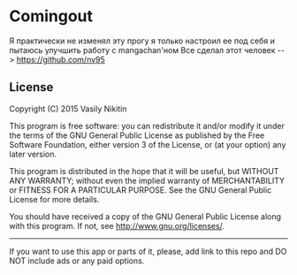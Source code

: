 # Comingout
Я практически не изменял эту прогу я только настроил ее под себя и пытаюсь улучшить работу с mangachan'ном 
Все сделал этот человек --> https://github.com/nv95
## License

Copyright (C) 2015 Vasily Nikitin

This program is free software: you can redistribute it and/or modify it under the terms of the GNU General Public License as published by the Free Software Foundation, either version 3 of the License, or (at your option) any later version.

This program is distributed in the hope that it will be useful, but WITHOUT ANY WARRANTY; without even the implied warranty of MERCHANTABILITY or FITNESS FOR A PARTICULAR PURPOSE. See the GNU General Public License for more details.

You should have received a copy of the GNU General Public License along with this program. If not, see http://www.gnu.org/licenses/.

---


If you want to use this app or parts of it, please, add link to this repo and DO NOT include ads or any paid options.
